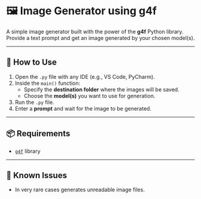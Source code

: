 # 🖼️ Image Generator using g4f

A simple image generator built with the power of the **g4f** Python library. Provide a text prompt and get an image generated by your chosen model(s).

---

## 🚀 How to Use

1. Open the `.py` file with any IDE (e.g., VS Code, PyCharm).
2. Inside the `main()` function:
   - Specify the **destination folder** where the images will be saved.
   - Choose the **model(s)** you want to use for generation.
3. Run the `.py` file.
4. Enter a **prompt** and wait for the image to be generated.

---

## 📦 Requirements

- [`g4f`](https://pypi.org/project/g4f/) library

---
## 🐞 Known Issues
- In very rare cases generates unreadable image files.
